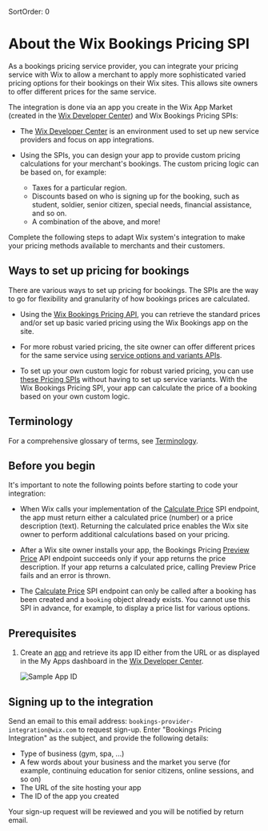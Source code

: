 SortOrder: 0
# About the Wix Bookings Pricing SPI

As a bookings pricing service provider, you can integrate your pricing service with Wix to allow a merchant to apply more sophisticated varied pricing options for their bookings on their Wix sites. This allows site owners to offer different prices for the same service.

The integration is done via an app you create in the Wix App Market (created in the [Wix Developer Center](https://dev.wix.com/)) and Wix Bookings Pricing SPIs:

+ The [Wix Developer Center](https://dev.wix.com/) is an environment used to set up new service providers and focus on app integrations.

+ Using the SPIs, you can design your app to provide custom pricing calculations for your merchant's bookings. The custom pricing logic can be based on, for example: 

    + Taxes for a particular region.
    + Discounts based on who is signing up for the booking, such as student, soldier, senior citizen, special needs, financial assistance, and so on.
    + A combination of the above, and more!

Complete the following steps to adapt Wix system's integration to make your pricing methods available to merchants and their customers.


## Ways to set up pricing for bookings

There are various ways to set up pricing for bookings. The SPIs are the way to go for
flexibility and granularity of how bookings prices are calculated.

+ Using the [Wix Bookings Pricing API](https://dev.wix.com/api/rest/wix-bookings/pricing/introduction), you can retrieve the standard prices and/or set up basic varied pricing using the
  Wix Bookings app on the site.

+ For more robust varied pricing, the site owner can offer different prices for the same
  service using [service options and variants APIs](https://dev.wix.com/api/rest/wix-bookings/service-options-and-variants/introduction). 

+ To set up your own custom logic for robust varied pricing, you can use
  [these Pricing SPIs](https://dev.wix.com/api/rest/wix-bookings/pricing) without having to set up service variants. With the Wix Bookings Pricing SPI, your app can calculate the price of a booking based on your own custom logic.  



## Terminology

For a comprehensive glossary of terms, see [Terminology](https://dev.wix.com/api/rest/wix-bookings/terminology).


## Before you begin

It's important to note the following points before starting to code your integration:

+ When Wix calls your implementation of the [Calculate Price](https://dev.wix.com/api/rest/wix-bookings/pricing-provider/calculate-price) SPI endpoint, the app must return either a calculated price (number) or a price description (text). Returning the calculated price enables the Wix site owner to perform additional calculations based on your pricing. 

+ After a Wix site owner installs your app, the Bookings Pricing [Preview Price](https://dev.wix.com/api/rest/wix-bookings/pricing/preview-price) API endpoint succeeds only if your app returns the price description. If your app returns a calculated price, calling Preview Price fails and an error is thrown.

+ The [Calculate Price](https://dev.wix.com/api/rest/wix-bookings/pricing-provider/calculate-price) SPI endpoint can only be called after a booking has been created and a `booking` object already exists. You cannot use this SPI in advance, for example, to display a price list for various options.

## Prerequisites

1. Create an [app](https://dev.wix.com/dc3/my-apps/) and retrieve its app ID either from the URL or as displayed in the My Apps dashboard in the [Wix Developer Center](https://dev.wix.com/). 
    
    ![Sample App ID](https://s3.amazonaws.com/wixplorer-readme-images/pricing-integration-spi%2Fappid.png "Sample App ID")
    

## Signing up to the integration

Send an email to this email address: `bookings-provider-integration@wix.com` to request sign-up. Enter "Bookings Pricing Integration" as the subject, and provide the following details: 

- Type of business (gym, spa, ...)
- A few words about your business and the market you serve (for example, continuing
  education for senior citizens, online sessions, and so on)
- The URL of the site hosting your app 
- The ID of the app you created

Your sign-up request will be reviewed and you will be notified by return email.